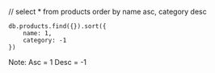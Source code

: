 // select * from products order by name asc, category desc

```
db.products.find({}).sort({
    name: 1,
    category: -1
})
```
Note: 
Asc = 1
Desc = -1
